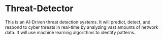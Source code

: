# Threat-Detector
This is an AI-Driven threat detection systems. It will predict, detect, and respond to cyber threats in real-time by analyzing vast amounts of network data. It will use machine learning algorithms to identify patterns.
